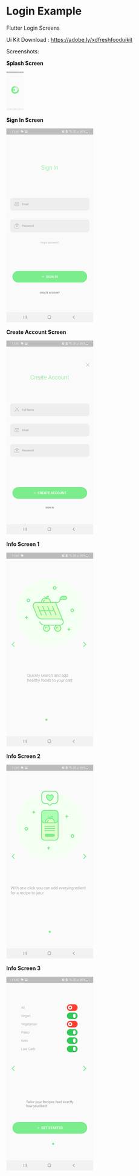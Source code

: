 # Login Example

Flutter Login Screens

Ui Kit Download : https://adobe.ly/xdfreshfooduikit

Screenshots: 

**Splash Screen**

<img src="screenshots\SplashScreen.jpg" style="zoom:10%;" />



**Sign In Screen**

<img src="screenshots\SignInScreen.jpg" style="zoom:50%;" />


**Create Account Screen**

<img src="screenshots\CreateAccountScreen.jpg" style="zoom:50%;" />



**Info Screen 1**

<img src="screenshots\InfoScreen1.jpg" style="zoom:50%;" />

**Info Screen 2**

<img src="screenshots\InfoScreen2.jpg" style="zoom:50%;" />

**Info Screen 3**

<img src="screenshots\InfoScreen3.jpg" style="zoom:50%;" />
